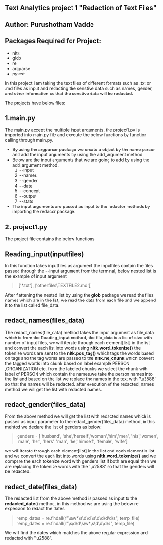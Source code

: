 ## Text Analytics project 1  "Redaction of Text Files"

## Author: Purushotham Vadde

## Packages Required for Project:
- nltk
- glob
- re
- argparse
- pytest

In this project i am taking the text files of different formats such as .txt or .md files as input and redacting the senstive data such as names, gender, and other information so that the senstive data will be redacted. 

The projects have below files: 
## 1.main.py 

The main.py accept the multiple input arguments, the project1.py is imported into main.py file and execute the below functions by function calling through main.py. 
- By using the argparser package we create a object by the name parser and add the input arguments by using the add_argument method
- Below are the input arguments that we are going to add by using the add_argument method.
  1. --input
  2. --names
  3. --gender
  4. --date
  5. --concept
  6. --output
  7. --stats
 - The input arguments are passed as input to the redactor methods by importing the redacor package.
 
 
 ## 2. project1.py
 
 The project file contains the below functions
 
 ## **Reading_input(inputfiles)**
 In this function takes inputfiles as argument the inputfiles contain the files passed through the --input argument from the terminal,     below nested list is the example of input argument  
 
 > [['*.txt'], ['otherfiles\\TEXTFILE2.md']]
 
 After flattening the nested list by using the **glob** package we read the files names which are in the list, we read the data from each file and we append it to the list called file_data.
 
 ## **redact_names(files_data)**
 The redact_names(file_data) method takes the input argument as file_data which is from the Reading_input method, the file_data is a list of size with number of input files, we will iterate through each element[list] in the list and convert the each list into words using **nltk.word_tokenize()** the tokenize words are sent to the **nltk.pos_tag()** which tags the words based on tags and the tag words are passed to the **nltk.ne_chunk** which convert the tagged words into chunk based on label example PERSON ,ORGANIZATION etc. from the labeled chunks we select the chunk with label of PERSON which contain the names.we take the person names into the list and based on the list we replace the names in the text with '\u2588' so that the names will be redacted. after execution of the redacted_names method we will get the list with redacted names.
 
 ## **redact_gender(files_data)**
 
 From the above method we will get the list with redacted names which is passed as input parameter to the redact_gender(files_data) method, in this mehtod we declare the list of genders as below:
 
 >genders = ['husband', 'she','herself','woman','him','men', 'his','women', 'male', 'her', 'hers', 'man', 'he','himself', 'female', 'wife']
 
 we will iterate through each element[list] in the list and each element is list and we convert the each list into words using **nltk.word_tokenize()** and we compare the each tokenize word with genders list if both are equal then we are replacing the tokenize words with the '\u2588' so that the genders will be redacted.
 
  ## **redact_date(files_data)**
 The redacted list from the above method is passed as input to the **redacted_date()** method, in this method we are using the below re expession to redact the dates
 
> temp_dates = re.findall(r"\s\w*\s\d\d,\s\d\d\d\d\s", temp_file)
> temp_dates = re.findall(r"\s\d\d\s\w*\s\d\d\d\d", temp_file)

We will find the dates which matches the above regular expression and redacted with '\u2588'.
 
 
 






